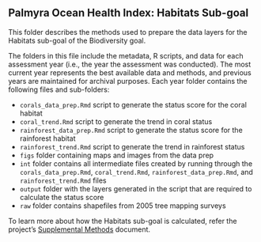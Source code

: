 ## Palmyra Ocean Health Index: Habitats Sub-goal 

This folder describes the methods used to prepare the data layers for the Habitats sub-goal of the Biodiversity goal.     

The folders in this file include the metadata, R scripts, and data for each assessment year (i.e., the year the assessment was conducted). The most current year represents the best available data and methods, and previous years are maintained for archival purposes. Each year folder contains the following files and sub-folders:  

- `corals_data_prep.Rmd` script to generate the status score for the coral habitat   
- `coral_trend.Rmd` script to generate the trend in coral status   
- `rainforest_data_prep.Rmd` script to generate the status score for the rainforest habitat   
- `rainforest_trend.Rmd` script to generate the trend in rainforest status   
- `figs` folder containing maps and images from the data prep   
- `int` folder contains all intermediate files created by running through the `corals_data_prep.Rmd`, `coral_trend.Rmd`, `rainforest_data_prep.Rmd`, and `rainforest_trend.Rmd` files      
- `output` folder with the layers generated in the script that are required to calculate the status score    
- `raw` folder contains shapefiles from 2005 tree mapping surveys   

To learn more about how the Habitats sub-goal is calculated, refer the project’s [Supplemental Methods](https://raw.githack.com/OHI-4site/pal-scores/master/documents/methods-results/Supplement.html) document.   





